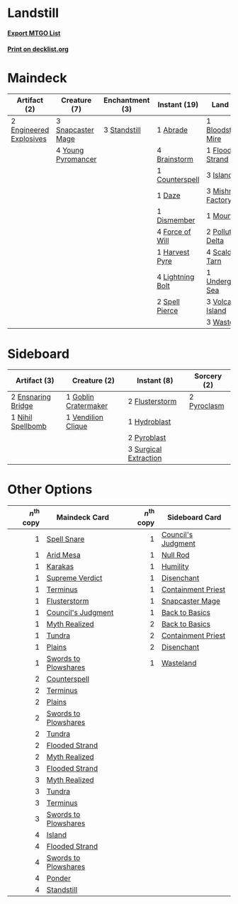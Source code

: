# Landstill

#### [Export MTGO List](../collection/Landstill/Landstill.txt)
#### [Print on decklist.org](http://decklist.org/?deckmain=1%09Abrade%0A1%09Bloodstained%20Mire%0A4%09Brainstorm%0A1%09Counterspell%0A1%09Daze%0A1%09Dead%20/%20Gone%0A1%09Dismember%0A2%09Engineered%20Explosives%0A1%09Flooded%20Strand%0A4%09Force%20of%20Will%0A1%09Harvest%20Pyre%0A3%09Island%0A2%09Jace,%20the%20Mind%20Sculptor%0A4%09Lightning%20Bolt%0A3%09Mishra's%20Factory%0A1%09Mountain%0A2%09Polluted%20Delta%0A3%09Ponder%0A1%09Ral,%20Izzet%20Viceroy%0A4%09Scalding%20Tarn%0A3%09Snapcaster%20Mage%0A2%09Spell%20Pierce%0A3%09Standstill%0A1%09Underground%20Sea%0A3%09Volcanic%20Island%0A3%09Wasteland%0A4%09Young%20Pyromancer&deckside=2%09Ensnaring%20Bridge%0A2%09Flusterstorm%0A1%09Goblin%20Cratermaker%0A1%09Hydroblast%0A1%09Nihil%20Spellbomb%0A2%09Pyroblast%0A2%09Pyroclasm%0A3%09Surgical%20Extraction%0A1%09Vendilion%20Clique)
# Maindeck

|                                           Artifact (2)                                           |                                        Creature (7)                                         |                                   Enchantment (3)                                    |                                       Instant (19)                                        |                                          Land (22)                                           |                                          Planeswalker (3)                                          |                                    Sorcery (3)                                    | Unknown (1) |
|--------------------------------------------------------------------------------------------------|---------------------------------------------------------------------------------------------|--------------------------------------------------------------------------------------|-------------------------------------------------------------------------------------------|----------------------------------------------------------------------------------------------|----------------------------------------------------------------------------------------------------|-----------------------------------------------------------------------------------|-------------|
|2 [Engineered Explosives](http://gatherer.wizards.com/Pages/Card/Details.aspx?multiverseid=370549)|3 [Snapcaster Mage](http://gatherer.wizards.com/Pages/Card/Details.aspx?multiverseid=425875) |3 [Standstill](http://gatherer.wizards.com/Pages/Card/Details.aspx?multiverseid=29936)|1 [Abrade](http://gatherer.wizards.com/Pages/Card/Details.aspx?multiverseid=430772)        |1 [Bloodstained Mire](http://gatherer.wizards.com/Pages/Card/Details.aspx?multiverseid=405094)|2 [Jace, the Mind Sculptor](http://gatherer.wizards.com/Pages/Card/Details.aspx?multiverseid=382979)|3 [Ponder](http://gatherer.wizards.com/Pages/Card/Details.aspx?multiverseid=451051)|1 Dead / Gone|
|                                                                                                  |4 [Young Pyromancer](http://gatherer.wizards.com/Pages/Card/Details.aspx?multiverseid=413697)|                                                                                      |4 [Brainstorm](http://gatherer.wizards.com/Pages/Card/Details.aspx?multiverseid=382871)    |1 [Flooded Strand](http://gatherer.wizards.com/Pages/Card/Details.aspx?multiverseid=405098)   |1 [Ral, Izzet Viceroy](http://gatherer.wizards.com/Pages/Card/Details.aspx?multiverseid=452945)     |                                                                                   |             |
|                                                                                                  |                                                                                             |                                                                                      |1 [Counterspell](http://gatherer.wizards.com/Pages/Card/Details.aspx?multiverseid=382897)  |3 [Island](http://gatherer.wizards.com/Pages/Card/Details.aspx?multiverseid=439602)           |                                                                                                    |                                                                                   |             |
|                                                                                                  |                                                                                             |                                                                                      |1 [Daze](http://gatherer.wizards.com/Pages/Card/Details.aspx?multiverseid=413586)          |3 [Mishra's Factory](http://gatherer.wizards.com/Pages/Card/Details.aspx?multiverseid=159114) |                                                                                                    |                                                                                   |             |
|                                                                                                  |                                                                                             |                                                                                      |1 [Dismember](http://gatherer.wizards.com/Pages/Card/Details.aspx?multiverseid=397830)     |1 [Mountain](http://gatherer.wizards.com/Pages/Card/Details.aspx?multiverseid=439604)         |                                                                                                    |                                                                                   |             |
|                                                                                                  |                                                                                             |                                                                                      |4 [Force of Will](http://gatherer.wizards.com/Pages/Card/Details.aspx?multiverseid=382943) |2 [Polluted Delta](http://gatherer.wizards.com/Pages/Card/Details.aspx?multiverseid=405104)   |                                                                                                    |                                                                                   |             |
|                                                                                                  |                                                                                             |                                                                                      |1 [Harvest Pyre](http://gatherer.wizards.com/Pages/Card/Details.aspx?multiverseid=220010)  |4 [Scalding Tarn](http://gatherer.wizards.com/Pages/Card/Details.aspx?multiverseid=426069)    |                                                                                                    |                                                                                   |             |
|                                                                                                  |                                                                                             |                                                                                      |4 [Lightning Bolt](http://gatherer.wizards.com/Pages/Card/Details.aspx?multiverseid=234704)|1 [Underground Sea](http://gatherer.wizards.com/Pages/Card/Details.aspx?multiverseid=383142)  |                                                                                                    |                                                                                   |             |
|                                                                                                  |                                                                                             |                                                                                      |2 [Spell Pierce](http://gatherer.wizards.com/Pages/Card/Details.aspx?multiverseid=425876)  |3 [Volcanic Island](http://gatherer.wizards.com/Pages/Card/Details.aspx?multiverseid=383147)  |                                                                                                    |                                                                                   |             |
|                                                                                                  |                                                                                             |                                                                                      |                                                                                           |3 [Wasteland](http://gatherer.wizards.com/Pages/Card/Details.aspx?multiverseid=413790)        |                                                                                                    |                                                                                   |             |


# Sideboard

|                                        Artifact (3)                                         |                                         Creature (2)                                          |                                          Instant (8)                                           |                                    Sorcery (2)                                     |
|---------------------------------------------------------------------------------------------|-----------------------------------------------------------------------------------------------|------------------------------------------------------------------------------------------------|------------------------------------------------------------------------------------|
|2 [Ensnaring Bridge](http://gatherer.wizards.com/Pages/Card/Details.aspx?multiverseid=442213)|1 [Goblin Cratermaker](http://gatherer.wizards.com/Pages/Card/Details.aspx?multiverseid=452853)|2 [Flusterstorm](http://gatherer.wizards.com/Pages/Card/Details.aspx?multiverseid=382942)       |2 [Pyroclasm](http://gatherer.wizards.com/Pages/Card/Details.aspx?multiverseid=4354)|
|1 [Nihil Spellbomb](http://gatherer.wizards.com/Pages/Card/Details.aspx?multiverseid=442215) |1 [Vendilion Clique](http://gatherer.wizards.com/Pages/Card/Details.aspx?multiverseid=370390)  |1 [Hydroblast](http://gatherer.wizards.com/Pages/Card/Details.aspx?multiverseid=159231)         |                                                                                    |
|                                                                                             |                                                                                               |2 [Pyroblast](http://gatherer.wizards.com/Pages/Card/Details.aspx?multiverseid=159243)          |                                                                                    |
|                                                                                             |                                                                                               |3 [Surgical Extraction](http://gatherer.wizards.com/Pages/Card/Details.aspx?multiverseid=397706)|                                                                                    |


# Other Options

|*n*<sup>th</sup> copy|                                         Maindeck Card                                         |*n*<sup>th</sup> copy|                                       Sideboard Card                                        |
|--------------------:|-----------------------------------------------------------------------------------------------|--------------------:|---------------------------------------------------------------------------------------------|
|                    1|[Spell Snare](http://gatherer.wizards.com/Pages/Card/Details.aspx?multiverseid=370447)         |                    1|[Council's Judgment](http://gatherer.wizards.com/Pages/Card/Details.aspx?multiverseid=382896)|
|                    1|[Arid Mesa](http://gatherer.wizards.com/Pages/Card/Details.aspx?multiverseid=426054)           |                    1|[Null Rod](http://gatherer.wizards.com/Pages/Card/Details.aspx?multiverseid=383034)          |
|                    1|[Karakas](http://gatherer.wizards.com/Pages/Card/Details.aspx?multiverseid=201198)             |                    1|[Humility](http://gatherer.wizards.com/Pages/Card/Details.aspx?multiverseid=397614)          |
|                    1|[Supreme Verdict](http://gatherer.wizards.com/Pages/Card/Details.aspx?multiverseid=438776)     |                    1|[Disenchant](http://gatherer.wizards.com/Pages/Card/Details.aspx?multiverseid=201162)        |
|                    1|[Terminus](http://gatherer.wizards.com/Pages/Card/Details.aspx?multiverseid=425851)            |                    1|[Containment Priest](http://gatherer.wizards.com/Pages/Card/Details.aspx?multiverseid=429862)|
|                    1|[Flusterstorm](http://gatherer.wizards.com/Pages/Card/Details.aspx?multiverseid=382942)        |                    1|[Snapcaster Mage](http://gatherer.wizards.com/Pages/Card/Details.aspx?multiverseid=425875)   |
|                    1|[Council's Judgment](http://gatherer.wizards.com/Pages/Card/Details.aspx?multiverseid=382896)  |                    1|[Back to Basics](http://gatherer.wizards.com/Pages/Card/Details.aspx?multiverseid=5711)      |
|                    1|[Myth Realized](http://gatherer.wizards.com/Pages/Card/Details.aspx?multiverseid=394632)       |                    2|[Back to Basics](http://gatherer.wizards.com/Pages/Card/Details.aspx?multiverseid=5711)      |
|                    1|[Tundra](http://gatherer.wizards.com/Pages/Card/Details.aspx?multiverseid=383139)              |                    2|[Containment Priest](http://gatherer.wizards.com/Pages/Card/Details.aspx?multiverseid=429862)|
|                    1|[Plains](http://gatherer.wizards.com/Pages/Card/Details.aspx?multiverseid=439601)              |                    2|[Disenchant](http://gatherer.wizards.com/Pages/Card/Details.aspx?multiverseid=201162)        |
|                    1|[Swords to Plowshares](http://gatherer.wizards.com/Pages/Card/Details.aspx?multiverseid=383119)|                    1|[Wasteland](http://gatherer.wizards.com/Pages/Card/Details.aspx?multiverseid=413790)         |
|                    2|[Counterspell](http://gatherer.wizards.com/Pages/Card/Details.aspx?multiverseid=382897)        |                     |                                                                                             |
|                    2|[Terminus](http://gatherer.wizards.com/Pages/Card/Details.aspx?multiverseid=425851)            |                     |                                                                                             |
|                    2|[Plains](http://gatherer.wizards.com/Pages/Card/Details.aspx?multiverseid=439601)              |                     |                                                                                             |
|                    2|[Swords to Plowshares](http://gatherer.wizards.com/Pages/Card/Details.aspx?multiverseid=383119)|                     |                                                                                             |
|                    2|[Tundra](http://gatherer.wizards.com/Pages/Card/Details.aspx?multiverseid=383139)              |                     |                                                                                             |
|                    2|[Flooded Strand](http://gatherer.wizards.com/Pages/Card/Details.aspx?multiverseid=405098)      |                     |                                                                                             |
|                    2|[Myth Realized](http://gatherer.wizards.com/Pages/Card/Details.aspx?multiverseid=394632)       |                     |                                                                                             |
|                    3|[Flooded Strand](http://gatherer.wizards.com/Pages/Card/Details.aspx?multiverseid=405098)      |                     |                                                                                             |
|                    3|[Myth Realized](http://gatherer.wizards.com/Pages/Card/Details.aspx?multiverseid=394632)       |                     |                                                                                             |
|                    3|[Tundra](http://gatherer.wizards.com/Pages/Card/Details.aspx?multiverseid=383139)              |                     |                                                                                             |
|                    3|[Terminus](http://gatherer.wizards.com/Pages/Card/Details.aspx?multiverseid=425851)            |                     |                                                                                             |
|                    3|[Swords to Plowshares](http://gatherer.wizards.com/Pages/Card/Details.aspx?multiverseid=383119)|                     |                                                                                             |
|                    4|[Island](http://gatherer.wizards.com/Pages/Card/Details.aspx?multiverseid=439602)              |                     |                                                                                             |
|                    4|[Flooded Strand](http://gatherer.wizards.com/Pages/Card/Details.aspx?multiverseid=405098)      |                     |                                                                                             |
|                    4|[Swords to Plowshares](http://gatherer.wizards.com/Pages/Card/Details.aspx?multiverseid=383119)|                     |                                                                                             |
|                    4|[Ponder](http://gatherer.wizards.com/Pages/Card/Details.aspx?multiverseid=451051)              |                     |                                                                                             |
|                    4|[Standstill](http://gatherer.wizards.com/Pages/Card/Details.aspx?multiverseid=29936)           |                     |                                                                                             |

